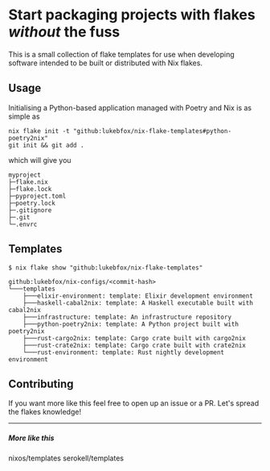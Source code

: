 # Start packaging projects with flakes *without* the fuss

This is a small collection of flake templates for use when developing software intended to be built or distributed with Nix flakes.

## Usage

Initialising a Python-based application managed with Poetry and Nix is as simple as
```shell
nix flake init -t "github:lukebfox/nix-flake-templates#python-poetry2nix"
git init && git add .
```
which will give you
```text
myproject
├─flake.nix
├─flake.lock
├─pyproject.toml
├─poetry.lock
├─.gitignore
├─.git
└─.envrc
```

## Templates

``` shell
$ nix flake show "github:lukebfox/nix-flake-templates"

github:lukebfox/nix-configs/<commit-hash>
└───templates
    ├───elixir-environment: template: Elixir development environment
    ├───haskell-cabal2nix: template: A Haskell executable built with cabal2nix
    ├───infrastructure: template: An infrastructure repository
    ├───python-poetry2nix: template: A Python project built with poetry2nix
    ├───rust-cargo2nix: template: Cargo crate built with cargo2nix
    ├───rust-crate2nix: template: Cargo crate built with crate2nix
    └───rust-environment: template: Rust nightly development environment
```

## Contributing

If you want more like this feel free to open up an issue or a PR. Let's spread the flakes knowledge!


---
##### More like this
nixos/templates
serokell/templates

